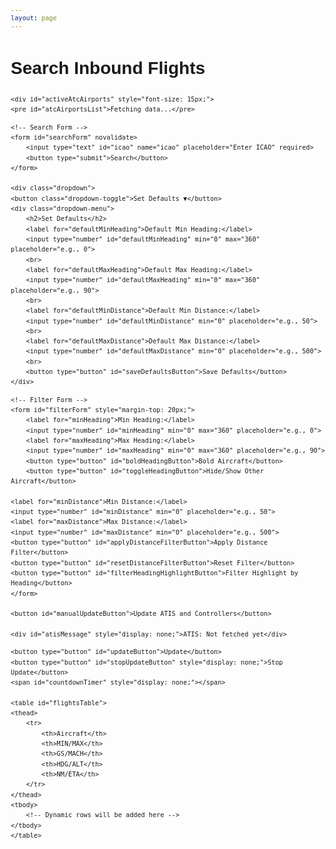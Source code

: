 ```yaml
---
layout: page
---
```


<style>
body {
    font-family: Helvetica, sans-serif;
    margin: 20px;
    line-height: 1.6;
}

.container {
    max-width: 800px;
    margin: auto;
}

pre {
    font-family: Helvetica, sans-serif;
    font-size: 12px;
    padding-top: 0px;
    padding-top: 0px;
}

.dropdown {
    position: relative;
    display: inline-block;
}

.dropdown-toggle {
    background-color: #4CAF50;
    color: white;
    padding: 10px 20px;
    font-size: 16px;
    border: none;
    border-radius: 4px;
    cursor: pointer;
}

.dropdown-menu {
    display: none;
    position: absolute;
    background-color: #f9f9f9;
    border: 1px solid #ddd;
    border-radius: 4px;
    padding: 15px;
    z-index: 1;
}

.dropdown:hover .dropdown-menu {
    display: block;
}

.dropdown-menu input,
.dropdown-menu button {
    margin-top: 10px;
    padding: 8px;
    width: 100%;
    font-size: 14px;
    border: 1px solid #ccc;
    border-radius: 4px;
}

.dropdown-menu button {
    background-color: #4CAF50;
    color: white;
    cursor: pointer;
    margin-top: 15px;
}

.dropdown-menu button:hover {
    background-color: #45a049;
}

form {
    display: flex;
    flex-wrap: wrap;
    gap: 10px;
    margin-bottom: 20px;
}

form input[type="text"], 
form input[type="number"], 
form button {
    padding: 8px;
    font-size: 14px;
    border: 1px solid #ccc;
    border-radius: 4px;
}

form button {
    background-color: #4CAF50;
    color: white;
    border: none;
    cursor: pointer;
    transition: background-color 0.3s ease;
}

form button:hover {
    background-color: #45a049;
}

table {
    width: 100%;
    border-collapse: collapse;
    margin-top: 20px;
    text-align: center;
}

tbody {
    font-size: 12px; 
}

thead th {
    padding: 5px;
    text-align: center;
    position: sticky;
    top: 0; 
    background-color: #f2f2f2;
    z-index: 1;
} 

tbody td {
    padding: 5px;
}

th, td {
    border: 1px solid #ddd;
    padding: 10px;
    text-align: center;
    font-size: 12px;
}

th {
    background-color: #f4f4f4;
    font-weight: bold;
}

#atisMessage, #controllersList {
    margin-top: 15px;
    padding: 10px;
    border-left: 4px solid #4CAF50;
    border-radius: 4px;
    font-size: 15px;
}
</style>

<body>
<div class="container">
    <h1>Search Inbound Flights</h1>
    
    <div id="activeAtcAirports" style="font-size: 15px;">
    <pre id="atcAirportsList">Fetching data...</pre>
</div>

    <!-- Search Form -->
    <form id="searchForm" novalidate>
        <input type="text" id="icao" name="icao" placeholder="Enter ICAO" required>
        <button type="submit">Search</button>
    </form>
    
    <div class="dropdown">
    <button class="dropdown-toggle">Set Defaults ▼</button>
    <div class="dropdown-menu">
        <h2>Set Defaults</h2>
        <label for="defaultMinHeading">Default Min Heading:</label>
        <input type="number" id="defaultMinHeading" min="0" max="360" placeholder="e.g., 0">
        <br>
        <label for="defaultMaxHeading">Default Max Heading:</label>
        <input type="number" id="defaultMaxHeading" min="0" max="360" placeholder="e.g., 90">
        <br>
        <label for="defaultMinDistance">Default Min Distance:</label>
        <input type="number" id="defaultMinDistance" min="0" placeholder="e.g., 50">
        <br>
        <label for="defaultMaxDistance">Default Max Distance:</label>
        <input type="number" id="defaultMaxDistance" min="0" placeholder="e.g., 500">
        <br>
        <button type="button" id="saveDefaultsButton">Save Defaults</button>
    </div>
</div>

    <!-- Filter Form -->
    <form id="filterForm" style="margin-top: 20px;">
        <label for="minHeading">Min Heading:</label>
        <input type="number" id="minHeading" min="0" max="360" placeholder="e.g., 0">
        <label for="maxHeading">Max Heading:</label>
        <input type="number" id="maxHeading" min="0" max="360" placeholder="e.g., 90">
        <button type="button" id="boldHeadingButton">Bold Aircraft</button>
        <button type="button" id="toggleHeadingButton">Hide/Show Other Aircraft</button>
        
    <label for="minDistance">Min Distance:</label>
    <input type="number" id="minDistance" min="0" placeholder="e.g., 50">
    <label for="maxDistance">Max Distance:</label>
    <input type="number" id="maxDistance" min="0" placeholder="e.g., 500">
    <button type="button" id="applyDistanceFilterButton">Apply Distance Filter</button>
    <button type="button" id="resetDistanceFilterButton">Reset Filter</button>
    <button type="button" id="filterHeadingHighlightButton">Filter Highlight by Heading</button>
    </form>
    
    <button id="manualUpdateButton">Update ATIS and Controllers</button>
    
    <div id="atisMessage" style="display: none;">ATIS: Not fetched yet</div>

<div>
    <pre id="controllersList" style="display: none;">No active ATC.</pre>
</div>

    <button type="button" id="updateButton">Update</button>
    <button type="button" id="stopUpdateButton" style="display: none;">Stop Update</button>
    <span id="countdownTimer" style="display: none;"></span>
    
    <table id="flightsTable">
    <thead>
        <tr>
            <th>Aircraft</th>
            <th>MIN/MAX</th>
            <th>GS/MACH</th>
            <th>HDG/ALT</th>
            <th>NM/ETA</th>
        </tr>
    </thead>
    <tbody>
        <!-- Dynamic rows will be added here -->
    </tbody>
    </table>
</div>
<script src="/js/if-inbound.js"></script>
</body>